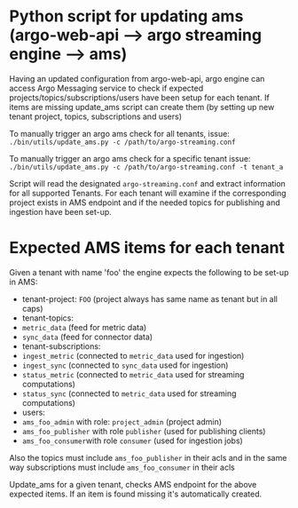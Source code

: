 # Python script for updating ams (argo-web-api --> argo streaming engine --> ams)

Having an updated configuration from argo-web-api, argo engine can access Argo
Messaging service to check if expected projects/topics/subscriptions/users have been
setup for each tenant. If items are missing update_ams script can create them (by
  setting up new tenant project, topics, subscriptions and users)

To manually trigger an argo ams check for all tenants, issue:
`./bin/utils/update_ams.py -c /path/to/argo-streaming.conf`

To manually trigger an argo ams check for a specific tenant issue:
`./bin/utils/update_ams.py -c /path/to/argo-streaming.conf -t tenant_a`

Script will read the designated `argo-streaming.conf` and extract information
for all supported Tenants. For each tenant will examine if the corresponding
project exists in AMS endpoint and if the needed topics for publishing and
ingestion have been set-up.

# Expected AMS items for each tenant

Given a tenant with name 'foo' the engine expects the following to be set-up
in AMS:
- tenant-project: `FOO` (project always has same name as tenant but in all caps)
- tenant-topics:
 - `metric_data` (feed for metric data)
 - `sync_data` (feed for connector data)
- tenant-subscriptions:
 - `ingest_metric` (connected to `metric_data` used for ingestion)
 - `ingest_sync` (connected to `sync_data` used for ingestion)
 - `status_metric` (connected to `metric_data` used for streaming computations)
 - `status_sync` (connected to `metric_data` used for streaming computations)
 - users:
  - `ams_foo_admin` with role: `project_admin` (project admin)
  - `ams_foo_publisher` with role `publisher` (used for publishing clients)
  - `ams_foo_consumer`with role `consumer` (used for ingestion jobs)

Also the topics must include `ams_foo_publisher` in their acls and in the same way
subscriptions must include `ams_foo_consumer` in their acls

Update_ams for a given tenant, checks AMS endpoint for the above expected items.
If an item is found missing it's automatically created.
